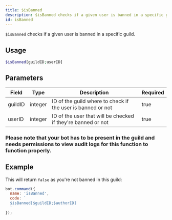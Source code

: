 ```yaml
---
title: $isBanned 
description: $isBanned checks if a given user is banned in a specific guild.
id: isBanned
---
```


`$isBanned` checks if a given user is banned in a specific guild.

## Usage

```php
$isBanned[guildID;userID]
```

## Parameters 


| Field   | Type    | Description                                                  | Required |
| ------- | ------- | ------------------------------------------------------------ | -------- |
| guildID | integer | ID of the guild where to check if the user is banned or not  | true      |
| userID  | integer | ID of the user that will be checked if they're banned or not | true      |

### Please note that your bot has to be present in the guild and needs permissions to view audit logs for this function to function properly.

## Example

This will return `false` as you're not banned in this guild:

```javascript
bot.command({
  name: 'isBanned',
  code: `
  $isBanned[$guildID;$authorID]
  `
});
```
